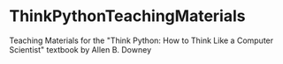 # ThinkPythonTeachingMaterials
Teaching Materials for the "Think Python: How to Think Like a Computer Scientist" textbook by Allen B. Downey
